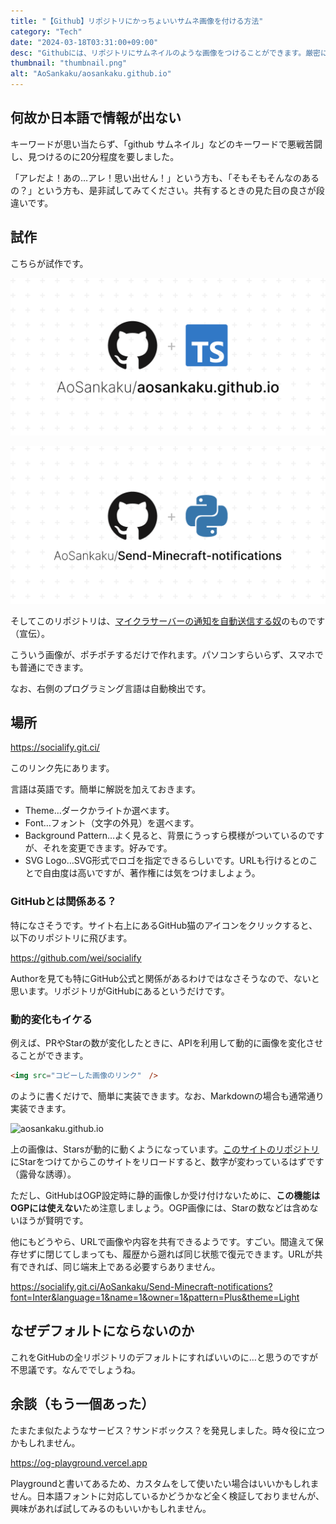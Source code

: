 ```yaml
---
title: "【Github】リポジトリにかっちょいいサムネ画像を付ける方法"
category: "Tech"
date: "2024-03-18T03:31:00+09:00"
desc: "Githubには、リポジトリにサムネイルのような画像をつけることができます。厳密にはSNS共有時に表示するOGP画像です。これの作り方を紹介します。Twitter（旧X）などのSNSに載せるときにも目立つようになります。"
thumbnail: "thumbnail.png"
alt: "AoSankaku/aosankaku.github.io"
---
```


## 何故か日本語で情報が出ない

キーワードが思い当たらず、「github サムネイル」などのキーワードで悪戦苦闘し、見つけるのに20分程度を要しました。

「アレだよ！あの…アレ！思い出せん！」という方も、「そもそもそんなのあるの？」という方も、是非試してみてください。共有するときの見た目の良さが段違いです。

## 試作

こちらが試作です。

![AoSankaku/aosankaku.github.io](thumbnail.png)

![AoSankaku/Send-Minecraft-notifications](../mcpynotify/thumbnail.png)

そしてこのリポジトリは、[マイクラサーバーの通知を自動送信する奴]()のものです（宣伝）。

こういう画像が、ポチポチするだけで作れます。パソコンすらいらず、スマホでも普通にできます。

なお、右側のプログラミング言語は自動検出です。

## 場所

https://socialify.git.ci/

このリンク先にあります。

言語は英語です。簡単に解説を加えておきます。

- Theme…ダークかライトか選べます。
- Font…フォント（文字の外見）を選べます。
- Background Pattern…よく見ると、背景にうっすら模様がついているのですが、それを変更できます。好みです。
- SVG Logo…SVG形式でロゴを指定できるらしいです。URLも行けるとのことで自由度は高いですが、著作権には気をつけましよょう。

### GitHubとは関係ある？

特になさそうです。サイト右上にあるGitHub猫のアイコンをクリックすると、以下のリポジトリに飛びます。

https://github.com/wei/socialify

Authorを見ても特にGitHub公式と関係があるわけではなさそうなので、ないと思います。リポジトリがGitHubにあるというだけです。

### 動的変化もイケる

例えば、PRやStarの数が変化したときに、APIを利用して動的に画像を変化させることができます。

```html
<img src="コピーした画像のリンク"　/>
```

のように書くだけで、簡単に実装できます。なお、Markdownの場合も通常通り実装できます。

![aosankaku.github.io](https://socialify.git.ci/AoSankaku/aosankaku.github.io/image?language=1&name=1&owner=1&stargazers=1&theme=Light)

上の画像は、Starsが動的に動くようになっています。[このサイトのリポジトリ](https://github.com/AoSankaku/aosankaku.github.io)にStarをつけてからこのサイトをリロードすると、数字が変わっているはずです（露骨な誘導）。

ただし、GitHubはOGP設定時に静的画像しか受け付けないために、**この機能はOGPには使えない**ため注意しましょう。OGP画像には、Starの数などは含めないほうが賢明です。

他にもどうやら、URLで画像や内容を共有できるようです。すごい。間違えて保存せずに閉じてしまっても、履歴から遡れば同じ状態で復元できます。URLが共有できれば、同じ端末上である必要すらありません。

https://socialify.git.ci/AoSankaku/Send-Minecraft-notifications?font=Inter&language=1&name=1&owner=1&pattern=Plus&theme=Light

## なぜデフォルトにならないのか

これをGitHubの全リポジトリのデフォルトにすればいいのに…と思うのですが不思議です。なんででしょうね。

## 余談（もう一個あった）

たまたま似たようなサービス？サンドボックス？を発見しました。時々役に立つかもしれません。

https://og-playground.vercel.app

Playgroundと書いてあるため、カスタムをして使いたい場合はいいかもしれません。日本語フォントに対応しているかどうかなど全く検証しておりませんが、興味があれば試してみるのもいいかもしれません。
